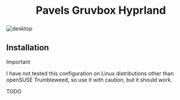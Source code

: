 <div align="center">
    <h1>Pavels Gruvbox Hyprland</h1>
    <h3></h3>
</div>


![desktop](https://images2.imgbox.com/f0/6c/Wbog0c5Z_o.png)

## Installation

> [!IMPORTANT]
I have not tested this configuration on Linux distributions other than openSUSE Trumbleweed, so use it with caution, but it should work.

TODO
